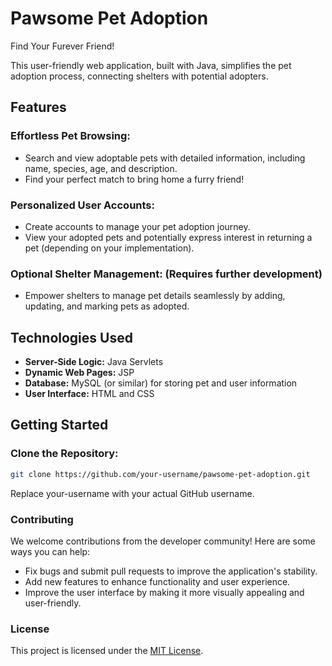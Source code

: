 # Pawsome Pet Adoption
Find Your Furever Friend!

This user-friendly web application, built with Java, simplifies the pet adoption process, connecting shelters with potential adopters.

## Features

### Effortless Pet Browsing:
- Search and view adoptable pets with detailed information, including name, species, age, and description.
- Find your perfect match to bring home a furry friend!

### Personalized User Accounts:
- Create accounts to manage your pet adoption journey.
- View your adopted pets and potentially express interest in returning a pet (depending on your implementation).

### Optional Shelter Management: (Requires further development)
- Empower shelters to manage pet details seamlessly by adding, updating, and marking pets as adopted.

## Technologies Used
- **Server-Side Logic:** Java Servlets
- **Dynamic Web Pages:** JSP
- **Database:** MySQL (or similar) for storing pet and user information
- **User Interface:** HTML and CSS

## Getting Started

### Clone the Repository:
```sh
git clone https://github.com/your-username/pawsome-pet-adoption.git
```
Replace your-username with your actual GitHub username.

### Contributing

We welcome contributions from the developer community! Here are some ways you can help:

*   Fix bugs and submit pull requests to improve the application's stability.
*   Add new features to enhance functionality and user experience.
*   Improve the user interface by making it more visually appealing and user-friendly.

### License

This project is licensed under the [MIT License](https://opensource.org/licenses/MIT).


